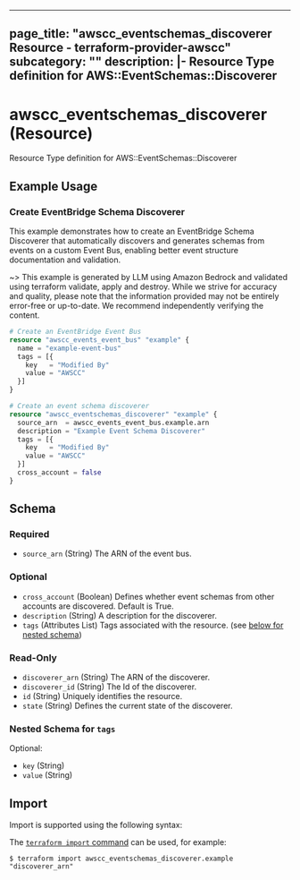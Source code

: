 
---
page_title: "awscc_eventschemas_discoverer Resource - terraform-provider-awscc"
subcategory: ""
description: |-
  Resource Type definition for AWS::EventSchemas::Discoverer
---

# awscc_eventschemas_discoverer (Resource)

Resource Type definition for AWS::EventSchemas::Discoverer

## Example Usage

### Create EventBridge Schema Discoverer

This example demonstrates how to create an EventBridge Schema Discoverer that automatically discovers and generates schemas from events on a custom Event Bus, enabling better event structure documentation and validation.

~> This example is generated by LLM using Amazon Bedrock and validated using terraform validate, apply and destroy. While we strive for accuracy and quality, please note that the information provided may not be entirely error-free or up-to-date. We recommend independently verifying the content.

```terraform
# Create an EventBridge Event Bus
resource "awscc_events_event_bus" "example" {
  name = "example-event-bus"
  tags = [{
    key   = "Modified By"
    value = "AWSCC"
  }]
}

# Create an event schema discoverer
resource "awscc_eventschemas_discoverer" "example" {
  source_arn  = awscc_events_event_bus.example.arn
  description = "Example Event Schema Discoverer"
  tags = [{
    key   = "Modified By"
    value = "AWSCC"
  }]
  cross_account = false
}
```

<!-- schema generated by tfplugindocs -->
## Schema

### Required

- `source_arn` (String) The ARN of the event bus.

### Optional

- `cross_account` (Boolean) Defines whether event schemas from other accounts are discovered. Default is True.
- `description` (String) A description for the discoverer.
- `tags` (Attributes List) Tags associated with the resource. (see [below for nested schema](#nestedatt--tags))

### Read-Only

- `discoverer_arn` (String) The ARN of the discoverer.
- `discoverer_id` (String) The Id of the discoverer.
- `id` (String) Uniquely identifies the resource.
- `state` (String) Defines the current state of the discoverer.

<a id="nestedatt--tags"></a>
### Nested Schema for `tags`

Optional:

- `key` (String)
- `value` (String)

## Import

Import is supported using the following syntax:

The [`terraform import` command](https://developer.hashicorp.com/terraform/cli/commands/import) can be used, for example:

```shell
$ terraform import awscc_eventschemas_discoverer.example "discoverer_arn"
```
